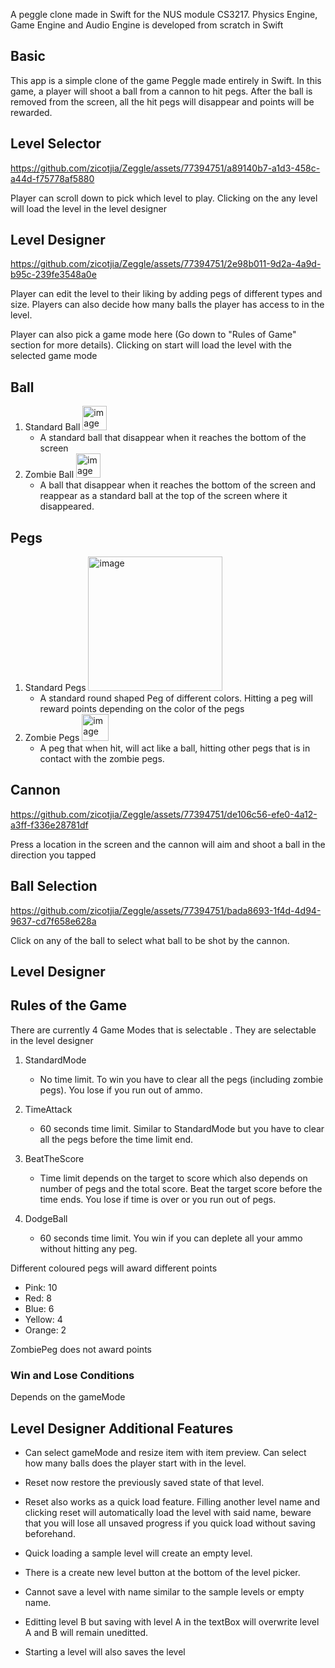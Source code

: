 A peggle clone made in Swift for the NUS module CS3217. Physics Engine, Game Engine and Audio Engine is developed from scratch in Swift

## Basic
This app is a simple clone of the game Peggle made entirely in Swift. In this game, a player will shoot a ball from a cannon to hit pegs. After the ball is removed from the screen, all the hit pegs will disappear and points will be rewarded.

## Level Selector
https://github.com/zicotjia/Zeggle/assets/77394751/a89140b7-a1d3-458c-a44d-f75778af5880

Player can scroll down to pick which level to play. Clicking on the any level will load the level in the level designer

## Level Designer

https://github.com/zicotjia/Zeggle/assets/77394751/2e98b011-9d2a-4a9d-b95c-239fe3548a0e

Player can edit the level to their liking by adding pegs of different types and size. Players can also decide how many balls the player has access to in the level. 



Player can also pick a game mode here (Go down to "Rules of Game" section for more details). Clicking on start will load the level with the selected game mode



## Ball
1. Standard Ball <img width="39" alt="image" src="https://github.com/zicotjia/Zeggle/assets/77394751/d22320a4-adbe-470e-846b-7e213baee7a3">
   - A standard ball that disappear when it reaches the bottom of the screen
2. Zombie Ball <img width="39" alt="image" src="https://github.com/zicotjia/Zeggle/assets/77394751/c6622486-9c14-46c8-8aa7-78ba126427a1">
   - A ball that disappear when it reaches the bottom of the screen and reappear as a standard ball at the top of the screen where it disappeared.
  
## Pegs
1. Standard Pegs <img width="215" alt="image" src="https://github.com/zicotjia/Zeggle/assets/77394751/631f1abb-f4f7-4432-9fc1-102065a33bc3">
   - A standard round shaped Peg of different colors. Hitting a peg will reward points depending on the color of the pegs
3. Zombie Pegs <img width="43" alt="image" src="https://github.com/zicotjia/Zeggle/assets/77394751/6bdeff27-5756-4c22-8b40-074809b33925">
   - A peg that when hit, will act like a ball, hitting other pegs that is in contact with the zombie pegs.
  
## Cannon
https://github.com/zicotjia/Zeggle/assets/77394751/de106c56-efe0-4a12-a3ff-f336e28781df

Press a location in the screen and the cannon will aim and shoot a ball in the direction you tapped

## Ball Selection
https://github.com/zicotjia/Zeggle/assets/77394751/bada8693-1f4d-4d94-9637-cd7f658e628a

Click on any of the ball to select what ball to be shot by the cannon.

## Level Designer
   
## Rules of the Game
There are currently 4 Game Modes that is selectable . They are selectable in the level designer

1. StandardMode
   -  No time limit. To win you have to clear all the pegs (including zombie pegs). You lose if you run out of ammo.
 
2. TimeAttack
   -  60 seconds time limit. Similar to StandardMode but you have to clear all the pegs before the time limit end.
   
3. BeatTheScore
   -  Time limit depends on the target to score which also depends on number of pegs and the total score. Beat the target score before the time ends. You lose if time is over or you run out of pegs.
   
4. DodgeBall
   -  60 seconds time limit. You win if you can deplete all your ammo without hitting any peg.

Different coloured pegs will award different points
   - Pink: 10
   - Red: 8
   - Blue: 6
   - Yellow: 4
   - Orange: 2

ZombiePeg does not award points

### Win and Lose Conditions
Depends on the gameMode

## Level Designer Additional Features
- Can select gameMode and resize item with item preview. Can select how many balls does the player start with in the level.

- Reset now restore the previously saved state of that level.

- Reset also works as a quick load feature. Filling another level name and clicking reset will automatically load the level with said name, beware that you will lose all unsaved progress if you quick load without saving beforehand.

- Quick loading a sample level will create an empty level.

- There is a create new level button at the bottom of the level picker.

- Cannot save a level with name similar to the sample levels or empty name.

- Editting level B but saving with level A in the textBox will overwrite level A and B will remain uneditted.

- Starting a level will also saves the level
